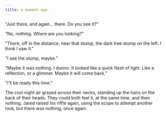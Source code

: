 ```yaml
---
title: a moment ago.
---
```

"Just there, and again... there. Do you see it?"

"No, nothing. Where are you looking?"

"There, off in the distance, near that stump, the dark tree stump on the left. I think I saw it."

"I see the stump, maybe."

"Maybe it was nothing. I dunno. It looked like a quick flash of light. Like a reflection, or a glimmer. Maybe it will come back."

"I'll be ready this time."

The cool night air grazed across their necks, standing up the hairs on the back of their heads. They could both feel it, at the same time, and then nothing. Jared raised his riffle again, using the scope to attempt another look, but there was nothing, once again.
